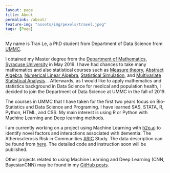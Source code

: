 ```yaml
---
layout: page
title: About
permalink: /about/
feature-img: "assets/img/pexels/travel.jpeg"
tags: [Page]
---
```

My name is Tran Le, a PhD student from Department of Data Science from [UMMC](https://www.umc.edu/SoPH/Departments-and-Faculty/Data-Science/Department-of-Data-Science-Home.html).
 
I obtained my Master degree from the [Department of Mathematics, Syracuse University](https://thecollege.syr.edu/mathematics/) in May 2019. I have had chances to take many mathematics and also statistical courses such as [Measure theory](https://www.maa.org/press/maa-reviews/principles-of-mathematical-analysis), [Abstract Algebra](https://www.maa.org/press/maa-reviews/abstract-algebra), [Numerical Linear Algebra](https://books.google.com/books/about/Numerical_Linear_Algebra.html?id=JaPtxOytY7kC), [Statistical Simulation](https://www.amazon.com/Simulation-Sheldon-M-Ross/dp/0124158250/ref=pd_lpo_1?pd_rd_i=0124158250&psc=1), and [Multivariate Statistical Analysis](https://books.google.com/books/about/An_Introduction_to_Multivariate_Statisti.html?id=Cmm9QgAACAAJ)... Afterwards, as I would like to apply mathematics and statistics background in Data Science for medical and population health, I decided to join the Department of Data Science at UMMC in the fall of 2019.

The courses in UMMC that I have taken for the first two years focus on Bio-Statistics and Data Science and Programing. I have learned SAS, STATA, R, Python, HTML, and CSS. My main interest is using R or Python with Machine Learning and Deep learning methods. 

I am currently working on a project using Machine Learning with [h2o.ai](https://docs.h2o.ai/h2o/latest-stable/h2o-docs/index.html) to identify novel factors and interactions associated with dementia: The Atherosclerosis Risk in Communities [ARIC](https://sites.cscc.unc.edu/aric/) Study. The data description can be found from [here](https://mindset.umc.edu/aricvarexplorer/index.html). The detailed code and instruction soon will be published.

Other projects related to using Machine Learning and Deep Learning (CNN, BayesianCNN) may be found in my [GitHub posts](https://tranktle.github.io/porfolio/).
